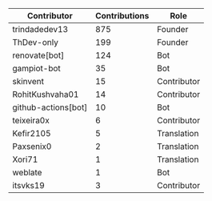 | Contributor | Contributions | Role |
| ------------ | -------------- | ---- |
| trindadedev13 | 875 | Founder |
| ThDev-only | 199 | Founder |
| renovate[bot] | 124 | Bot |
| gampiot-bot | 35 | Bot |
| skinvent | 15 | Contributor |
| RohitKushvaha01 | 14 | Contributor |
| github-actions[bot] | 10 | Bot |
| teixeira0x | 6 | Contributor |
| Kefir2105 | 5 | Translation |
| Paxsenix0 | 2 | Translation |
| Xori71 | 1 | Translation |
| weblate | 1 | Bot |
| itsvks19 | 3 | Contributor |

